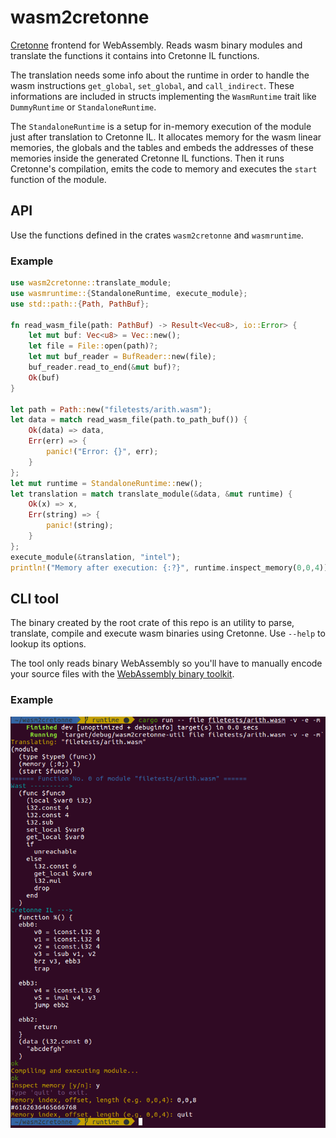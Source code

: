 # wasm2cretonne

[Cretonne](https://github.com/stoklund/cretonne) frontend for WebAssembly. Reads wasm binary modules and translate the functions it contains into Cretonne IL functions.

The translation needs some info about the runtime in order to handle the wasm instructions `get_global`, `set_global`, and `call_indirect`. These informations are included in structs implementing the `WasmRuntime` trait like `DummyRuntime` or `StandaloneRuntime`.


The `StandaloneRuntime` is a setup for in-memory execution of the module just after translation to Cretonne IL. It allocates memory for the wasm linear memories, the globals and the tables and embeds the addresses of these memories inside the generated Cretonne IL functions. Then it runs Cretonne's compilation, emits the code to memory and executes the `start` function of the module.

## API

Use the functions defined in the crates `wasm2cretonne` and `wasmruntime`.

### Example

```rust
use wasm2cretonne::translate_module;
use wasmruntime::{StandaloneRuntime, execute_module};
use std::path::{Path, PathBuf};

fn read_wasm_file(path: PathBuf) -> Result<Vec<u8>, io::Error> {
    let mut buf: Vec<u8> = Vec::new();
    let file = File::open(path)?;
    let mut buf_reader = BufReader::new(file);
    buf_reader.read_to_end(&mut buf)?;
    Ok(buf)
}

let path = Path::new("filetests/arith.wasm");
let data = match read_wasm_file(path.to_path_buf()) {
    Ok(data) => data,
    Err(err) => {
        panic!("Error: {}", err);
    }
};
let mut runtime = StandaloneRuntime::new();
let translation = match translate_module(&data, &mut runtime) {
    Ok(x) => x,
    Err(string) => {
        panic!(string);
    }
};
execute_module(&translation, "intel");
println!("Memory after execution: {:?}", runtime.inspect_memory(0,0,4));
```

## CLI tool

The binary created by the root crate of this repo is an utility to parse, translate, compile and execute wasm binaries using Cretonne. Use `--help` to lookup its options.

The tool only reads binary WebAssembly so you'll have to manually encode your source files with the [WebAssembly binary toolkit](https://github.com/WebAssembly/wabct).

### Example

![Screenshot](screenshot.png)
